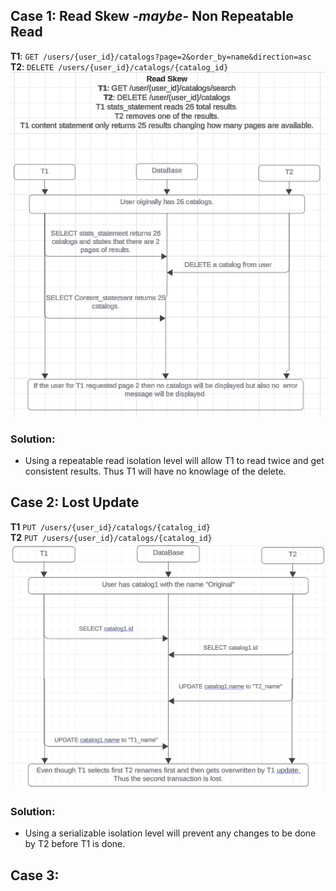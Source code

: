 ## Case 1: Read Skew -***maybe***- Non Repeatable Read
**T1**: ```GET /users/{user_id}/catalogs?page=2&order_by=name&direction=asc``` \
**T2**: ```DELETE /users/{user_id}/catalogs/{catalog_id}```\
![image](concurrency_1.png)
### Solution:
- Using a repeatable read isolation level will allow T1 to read twice and get consistent results. Thus T1 will have no knowlage of the delete.

## Case 2: Lost Update
**T1** ```PUT /users/{user_id}/catalogs/{catalog_id}```\
**T2** ```PUT /users/{user_id}/catalogs/{catalog_id}```
![alt text](concurrency_2.png)
### Solution:
- Using a serializable isolation level will prevent any changes to be done by T2 before T1 is done.

## Case 3:

